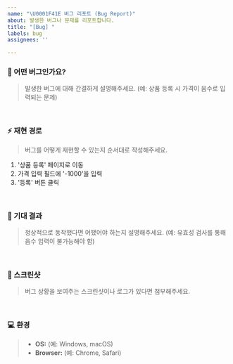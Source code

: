 ```yaml
---
name: "\U0001F41E 버그 리포트 (Bug Report)"
about: 발생한 버그나 문제를 리포트합니다.
title: "[Bug] "
labels: bug
assignees: ''

---
```


###  🐛 어떤 버그인가요?
> 발생한 버그에 대해 간결하게 설명해주세요.
> (예: 상품 등록 시 가격이 음수로 입력되는 문제)

<br>

###  ⚡ 재현 경로
> 버그를 어떻게 재현할 수 있는지 순서대로 작성해주세요.
1. '상품 등록' 페이지로 이동
2. 가격 입력 필드에 '-1000'을 입력
3. '등록' 버튼 클릭

<br>

###  🎯 기대 결과
> 정상적으로 동작했다면 어땠어야 하는지 설명해주세요.
> (예: 유효성 검사를 통해 음수 입력이 불가능해야 함)

<br>

###  📸 스크린샷
> 버그 상황을 보여주는 스크린샷이나 로그가 있다면 첨부해주세요.

<br>

### 💻 환경 
> - **OS:** (예: Windows, macOS)
> - **Browser:** (예: Chrome, Safari)
